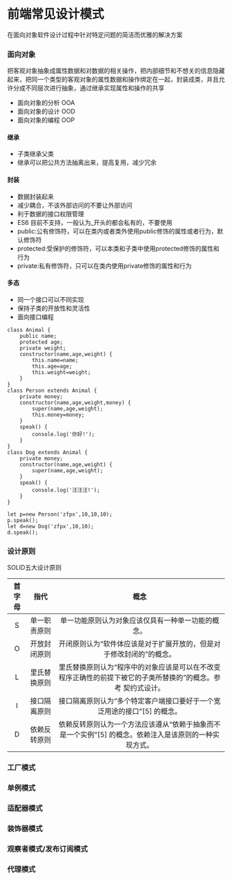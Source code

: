 # 前端常见设计模式

在面向对象软件设计过程中针对特定问题的简洁而优雅的解决方案

### 面向对象

把客观对象抽象成属性数据和对数据的相关操作，把内部细节和不想关的信息隐藏起来，把同一个类型的客观对象的属性数据和操作绑定在一起，封装成类，并且允许分成不同层次进行抽象，通过继承实现属性和操作的共享

* 面向对象的分析 OOA
* 面向对象的设计 OOD
* 面向对象的编程 OOP

#### 继承

* 子类继承父类
* 继承可以把公共方法抽离出来，提高复用，减少冗余

#### 封装

* 数据封装起来
* 减少耦合，不该外部访问的不要让外部访问
* 利于数据的接口权限管理
* ES6 目前不支持，一般认为_开头的都会私有的，不要使用
* public:公有修饰符，可以在类内或者类外使用public修饰的属性或者行为，默认修饰符
* protected:受保护的修饰符，可以本类和子类中使用protected修饰的属性和行为
* private:私有修饰符，只可以在类内使用private修饰的属性和行为

#### 多态

* 同一个接口可以不同实现
* 保持子类的开放性和灵活性
* 面向接口编程

```
class Animal {
    public name;
    protected age;
    private weight;
    constructor(name,age,weight) {
        this.name=name;
        this.age=age;
        this.weight=weight;
    }
}
class Person extends Animal {
    private money;
    constructor(name,age,weight,money) {
        super(name,age,weight);
        this.money=money;
    }
    speak() {
        console.log('你好!');
    }    
}
class Dog extends Animal {
    private money;
    constructor(name,age,weight) {
        super(name,age,weight);
    }
    speak() {
        console.log('汪汪汪!');
    }    
}

let p=new Person('zfpx',10,10,10);
p.speak();
let d=new Dog('zfpx',10,10);
d.speak();
```

### 设计原则

SOLID五大设计原则

首字母 |	指代	| 概念
:-: | :-: | :-: 
S |	单一职责原则	| 单一功能原则认为对象应该仅具有一种单一功能的概念。
O |	开放封闭原则	| 开闭原则认为“软件体应该是对于扩展开放的，但是对于修改封闭的”的概念。
L |	里氏替换原则	| 里氏替换原则认为“程序中的对象应该是可以在不改变程序正确性的前提下被它的子类所替换的”的概念。参考 契约式设计。
I |	接口隔离原则	| 接口隔离原则认为“多个特定客户端接口要好于一个宽泛用途的接口”[5] 的概念。
D |	依赖反转原则	| 依赖反转原则认为一个方法应该遵从“依赖于抽象而不是一个实例”[5] 的概念。依赖注入是该原则的一种实现方式。

### 工厂模式

### 单例模式

### 适配器模式

### 装饰器模式

### 观察者模式/发布订阅模式

### 代理模式
